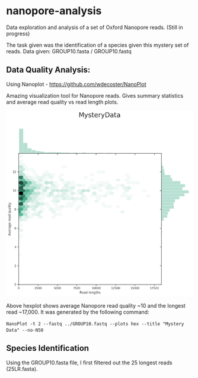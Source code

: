 # nanopore-analysis
Data exploration and analysis of a set of Oxford Nanopore reads.
(Still in progress)

The task given was the identification of a species given this mystery set of reads.
Data given: GROUP10.fasta / GROUP10.fastq

## Data Quality Analysis:

Using Nanoplot - https://github.com/wdecoster/NanoPlot

Amazing visualization tool for Nanopore reads. Gives summary statistics and average read quality vs read length plots.

![](https://github.com/sidwekhande/nanopore-analysis/blob/master/Nanoplot/LengthvsQualityScatterPlot_hex.png)

Above hexplot shows average Nanopore read quality ~10 and the longest read ~17,000. It was generated by the following command:

`NanoPlot -t 2 --fastq ../GROUP10.fastq --plots hex --title "Mystery Data" --no-N50`

## Species Identification

Using the GROUP10.fasta file, I first filtered out the 25 longest reads (25LR.fasta).



